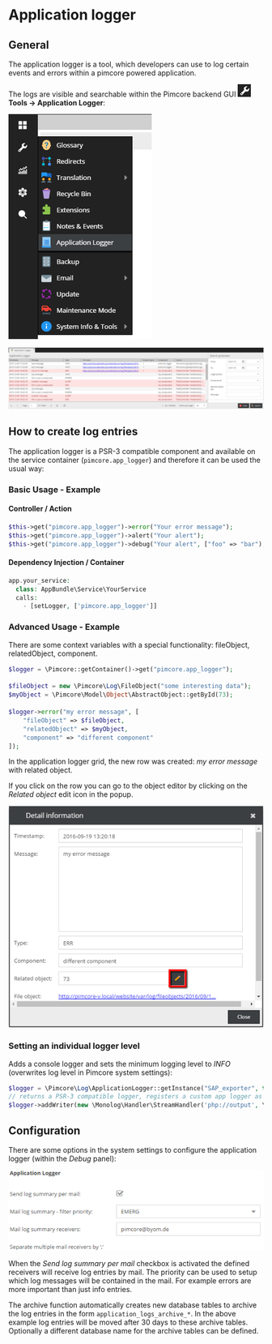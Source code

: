 # Application logger

## General

The application logger is a tool, which developers can use to log 
certain events and errors within a pimcore powered application. 

<div class="inline-imgs">

The logs are visible and searchable within the Pimcore backend GUI ![Tools menu](../img/Icon_tools.png) **Tools -> Application Logger**:

</div>

![Application logger menu](..//img/applogger_menu.png)


![Application logger preview](../img/applogger_backend_preview.png)

## How to create log entries

The application logger is a PSR-3 compatible component and available on the service container (`pimcore.app_logger`)
and therefore it can be used the usual way:

### Basic Usage - Example

#### Controller / Action
```php
$this->get("pimcore.app_logger")->error("Your error message");
$this->get("pimcore.app_logger")->alert("Your alert");
$this->get("pimcore.app_logger")->debug("Your alert", ["foo" => "bar"); // additional context information
```

#### Dependency Injection / Container
```php
app.your_service:
  class: AppBundle\Service\YourService
  calls:
    - [setLogger, ['pimcore.app_logger']]
```

### Advanced Usage - Example

There are some context variables with a special functionality: fileObject, relatedObject, component.

```php
$logger = \Pimcore::getContainer()->get("pimcore.app_logger"); 
 
$fileObject = new \Pimcore\Log\FileObject("some interesting data");
$myObject = \Pimcore\Model\Object\AbstractObject::getById(73);
 
$logger->error("my error message", [
    "fileObject" => $fileObject,
    "relatedObject" => $myObject, 
    "component" => "different component"
]);
```

In the application logger grid, the new row was created: *my error message* with related object. 

If you click on the row you can go to the object editor by clicking on the *Related object* edit icon in the popup.

![App logger popup](../img/applogger_backend_popup.png)

### Setting an individual logger level

Adds a console logger and sets the minimum logging level to *INFO* (overwrites log level in Pimcore system settings):

```php
$logger = \Pimcore\Log\ApplicationLogger::getInstance("SAP_exporter", true); 
// returns a PSR-3 compatible logger, registers a custom app logger as `pimcore.app_logger.SAP_exporter` on the service container
$logger->addWriter(new \Monolog\Handler\StreamHandler('php://output', \Monolog\Logger::INFO));
```

## Configuration

There are some options in the system settings to configure the application logger (within the *Debug* panel):

![Application logger settings](../img/applogger_settings.png)

When the *Send log summary per mail* checkbox is activated the defined receivers will receive log entries by mail. 
The priority can be used to setup which log messages will be contained in the mail. 
For example errors are more important than just info entries. 

The archive function automatically creates new database tables to archive the log entries in the form `application_logs_archive_*`. 
In the above example log entries will be moved after 30 days to these archive tables. 
Optionally a different database name for the archive tables can be defined. 

